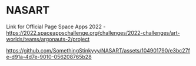 # NASART
Link for Official Page Space Apps 2022 - https://2022.spaceappschallenge.org/challenges/2022-challenges/art-worlds/teams/argonauts-2/project

https://github.com/SomethingStinkyyy/NASART/assets/104901790/e3bc27fe-d91a-4d7e-9010-056208765b28

